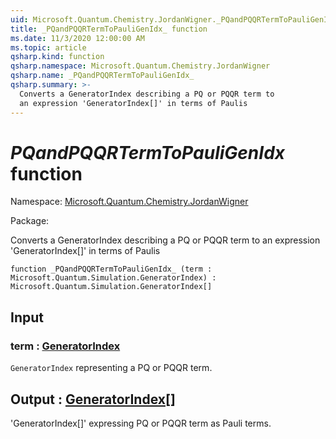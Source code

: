```yaml
---
uid: Microsoft.Quantum.Chemistry.JordanWigner._PQandPQQRTermToPauliGenIdx_
title: _PQandPQQRTermToPauliGenIdx_ function
ms.date: 11/3/2020 12:00:00 AM
ms.topic: article
qsharp.kind: function
qsharp.namespace: Microsoft.Quantum.Chemistry.JordanWigner
qsharp.name: _PQandPQQRTermToPauliGenIdx_
qsharp.summary: >-
  Converts a GeneratorIndex describing a PQ or PQQR term to
  an expression 'GeneratorIndex[]' in terms of Paulis
---
```


# _PQandPQQRTermToPauliGenIdx_ function

Namespace: [Microsoft.Quantum.Chemistry.JordanWigner](xref:Microsoft.Quantum.Chemistry.JordanWigner)

Package: [](https://nuget.org/packages/)


Converts a GeneratorIndex describing a PQ or PQQR term toan expression 'GeneratorIndex[]' in terms of Paulis

```qsharp
function _PQandPQQRTermToPauliGenIdx_ (term : Microsoft.Quantum.Simulation.GeneratorIndex) : Microsoft.Quantum.Simulation.GeneratorIndex[]
```


## Input

### term : [GeneratorIndex](xref:Microsoft.Quantum.Simulation.GeneratorIndex)

`GeneratorIndex` representing a PQ or PQQR term.



## Output : [GeneratorIndex](xref:Microsoft.Quantum.Simulation.GeneratorIndex)[]

'GeneratorIndex[]' expressing PQ or PQQR term as Pauli terms.